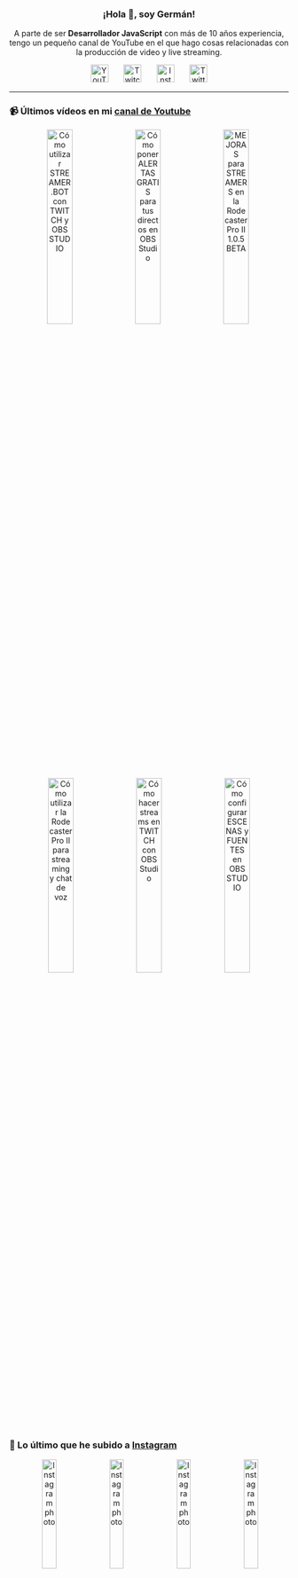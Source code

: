 <p align="center" width="300">
  <h3 align="center">¡Hola 👋, soy Germán!</h3>
</p>

<p align="center">A parte de ser <strong>Desarrollador JavaScript</strong> con más de 10 años experiencia, tengo un pequeño canal de YouTube en el que hago cosas relacionadas con la producción de video y live streaming.</p>

<p align="center">
  <a href="https://youtube.com/@germix" target="blank"><img src="https://cdn.simpleicons.org/youtube/FF0000" alt="YouTube" title="YouTube" width="32px" /></a>
  &#8287;&#8287;&#8287;&#8287;&#8287;
  <a href="https://twitch.tv/germix_tv" target="blank"><img src="https://cdn.simpleicons.org/twitch/9146FF" alt="Twitch" title="Twitch" width="32px" /></a>
  &#8287;&#8287;&#8287;&#8287;&#8287;
  <a href="https://instagram.com/germix_tv" target="blank"><img src="https://cdn.simpleicons.org/instagram/E4405F" alt="Instagram" title="Instagram" width="32px" /></a>
  &#8287;&#8287;&#8287;&#8287;&#8287;
  <a href="https://twitter.com/germix_tv" target="blank"><img src="https://cdn.simpleicons.org/twitter/1DA1F2" alt="Twitter" title="Twitter" width="32px" />
  </a>
</p>

<hr />

<p align="center">
  <h3>📹 Últimos vídeos en mi <a href="https://youtube.com/@germix?sub_confirmation=1" target="blank">canal de Youtube</a></h3>
</p>
<p align="center">&#8287;<a href="https://youtu.be/2AilFoiYnlc" target="blank"><img width="30%" src="https://img.youtube.com/vi/2AilFoiYnlc/mqdefault.jpg" alt="Cómo utilizar STREAMER.BOT con TWITCH y OBS STUDIO" title="Cómo utilizar STREAMER.BOT con TWITCH y OBS STUDIO" /></a>  &#8287;<a href="https://youtu.be/3EUPLZjGjkY" target="blank"><img width="30%" src="https://img.youtube.com/vi/3EUPLZjGjkY/mqdefault.jpg" alt="Cómo poner ALERTAS GRATIS para tus directos en OBS Studio" title="Cómo poner ALERTAS GRATIS para tus directos en OBS Studio" /></a>  &#8287;<a href="https://youtu.be/3mLzME7gODA" target="blank"><img width="30%" src="https://img.youtube.com/vi/3mLzME7gODA/mqdefault.jpg" alt="MEJORAS para STREAMERS en la Rodecaster Pro II 1.0.5 BETA" title="MEJORAS para STREAMERS en la Rodecaster Pro II 1.0.5 BETA" /></a>  &#8287;<a href="https://youtu.be/8784wBhHpVo" target="blank"><img width="30%" src="https://img.youtube.com/vi/8784wBhHpVo/mqdefault.jpg" alt="Cómo utilizar la Rodecaster Pro II para streaming y chat de voz" title="Cómo utilizar la Rodecaster Pro II para streaming y chat de voz" /></a>  &#8287;<a href="https://youtu.be/L-Fe5wee3uM" target="blank"><img width="30%" src="https://img.youtube.com/vi/L-Fe5wee3uM/mqdefault.jpg" alt="Cómo hacer streams en TWITCH con OBS Studio" title="Cómo hacer streams en TWITCH con OBS Studio" /></a>  &#8287;<a href="https://youtu.be/TjLFIa8oTSs" target="blank"><img width="30%" src="https://img.youtube.com/vi/TjLFIa8oTSs/mqdefault.jpg" alt="Cómo configurar ESCENAS y FUENTES en OBS STUDIO" title="Cómo configurar ESCENAS y FUENTES en OBS STUDIO" /></a></p>

<p align="center">
  <h3>📸 Lo último que he subido a <a href="https://instagram.com/germix_tv" target="blank">Instagram</a></h3>
</p>
<p align="center">&#8287;<a href='https://instagram.com/p/C5rka7di_VO' target='_blank'><img width='22.5%' src='https://instagram.fkiv2-1.fna.fbcdn.net/v/t51.29350-15/437595577_1162502768440631_6106341085514541004_n.jpg?stp=dst-jpg_e15_fr_p1080x1080&_nc_ht=instagram.fkiv2-1.fna.fbcdn.net&_nc_cat=111&_nc_ohc=K4i4AZmoOwcAb5H2Qj7&edm=APU89FABAAAA&ccb=7-5&oh=00_AfCVpNYziZpNwRZo3SvUH06Af7Js0O7MGLVw44AdjJUJ9g&oe=66231939&_nc_sid=bc0c2c' alt='Instagram photo' /></a>  &#8287;<a href='https://instagram.com/p/C5rceExNJPX' target='_blank'><img width='22.5%' src='https://instagram.fkiv2-1.fna.fbcdn.net/v/t51.29350-15/436495283_1403884823823751_3844080383624097719_n.jpg?stp=dst-jpg_e15&_nc_ht=instagram.fkiv2-1.fna.fbcdn.net&_nc_cat=107&_nc_ohc=rSZswCH9rA0Ab4upEQk&edm=APU89FABAAAA&ccb=7-5&oh=00_AfD7RNzKNmoYenv3yq_pwumm3_IIMETNe-TxRCQD--Uj8g&oe=66233C05&_nc_sid=bc0c2c' alt='Instagram photo' /></a>  &#8287;<a href='https://instagram.com/p/C5mV30HROMp' target='_blank'><img width='22.5%' src='https://instagram.fkiv2-1.fna.fbcdn.net/v/t51.29350-15/435703281_929543272195557_6094440116243115583_n.jpg?stp=dst-jpg_e15_fr_p1080x1080&_nc_ht=instagram.fkiv2-1.fna.fbcdn.net&_nc_cat=109&_nc_ohc=FsVLYn80ulcAb4_6MDL&edm=APU89FABAAAA&ccb=7-5&oh=00_AfA763NcM0H1PfigYi5i_liRXWE2_gVxz4TQyRA9i9VnnQ&oe=66233C5A&_nc_sid=bc0c2c' alt='Instagram photo' /></a>  &#8287;<a href='https://instagram.com/p/C46WxATRnW8' target='_blank'><img width='22.5%' src='https://instagram.fkiv2-1.fna.fbcdn.net/v/t51.29350-15/434325694_912619217265708_7451180728097506693_n.jpg?stp=dst-jpg_e15_fr_p1080x1080&_nc_ht=instagram.fkiv2-1.fna.fbcdn.net&_nc_cat=100&_nc_ohc=NbZW3G9Uja4Ab7tSCqd&edm=APU89FABAAAA&ccb=7-5&oh=00_AfCQ-o34-8fX6K6GrTm89tdWlGaV1Rd1hxQ1GZ97vjWC0w&oe=66232F7C&_nc_sid=bc0c2c' alt='Instagram photo' /></a></p>